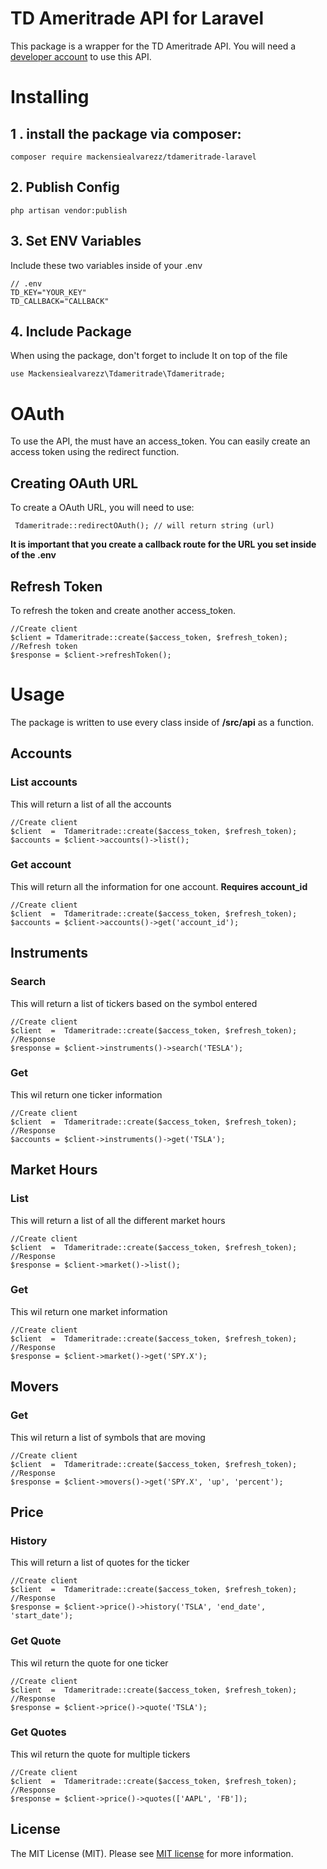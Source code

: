 # TD Ameritrade API for Laravel

This package is a wrapper for the TD Ameritrade API. You will need a [developer account](https://developer.tdameritrade.com/) to use this API.

# Installing

## 1 . install the package via composer:
```
composer require mackensiealvarezz/tdameritrade-laravel
```
## 2. Publish Config
```
php artisan vendor:publish
```

## 3. Set ENV Variables
Include these two variables inside of your .env
```
// .env
TD_KEY="YOUR_KEY"
TD_CALLBACK="CALLBACK"
```

## 4. Include Package
When using the package, don't forget to include It on top of the file

    use Mackensiealvarezz\Tdameritrade\Tdameritrade;

# OAuth

To use the API, the must have an access_token.  You can easily create an access token using the redirect function.

## Creating OAuth URL
To create a OAuth URL, you will need to use: 

     Tdameritrade::redirectOAuth(); // will return string (url)
**It is important that you create a callback route for the URL you set inside of the .env**

## Refresh Token
To refresh the token and create another access_token.

    //Create client 
    $client = Tdameritrade::create($access_token, $refresh_token);
    //Refresh token
    $response = $client->refreshToken();

# Usage

The package is written to use every class inside of **/src/api** as a function. 

## Accounts

### List accounts 

This will return a list of all the accounts
```
//Create client
$client  =  Tdameritrade::create($access_token, $refresh_token);
$accounts = $client->accounts()->list();
```

### Get account

This will return all the information for one account. **Requires account_id**
```
//Create client
$client  =  Tdameritrade::create($access_token, $refresh_token);
$accounts = $client->accounts()->get('account_id');
```

## Instruments

### Search 

This will return a list of tickers based on the symbol entered
```
//Create client
$client  =  Tdameritrade::create($access_token, $refresh_token);
//Response
$response = $client->instruments()->search('TESLA');
```

### Get

This wil return one ticker information
```
//Create client
$client  =  Tdameritrade::create($access_token, $refresh_token);
//Response
$accounts = $client->instruments()->get('TSLA');
```

## Market Hours

### List 

This will return a list of all the different market hours
```
//Create client
$client  =  Tdameritrade::create($access_token, $refresh_token);
//Response
$response = $client->market()->list();
```

### Get

This wil return one market information
```
//Create client
$client  =  Tdameritrade::create($access_token, $refresh_token);
//Response
$response = $client->market()->get('SPY.X');
```


## Movers

### Get

This wil return a list of symbols that are moving
```
//Create client
$client  =  Tdameritrade::create($access_token, $refresh_token);
//Response
$response = $client->movers()->get('SPY.X', 'up', 'percent');
```

## Price

### History 

This will return a list of quotes for the ticker
```
//Create client
$client  =  Tdameritrade::create($access_token, $refresh_token);
//Response
$response = $client->price()->history('TSLA', 'end_date', 'start_date');
```

### Get Quote

This wil return the quote for one ticker
```
//Create client
$client  =  Tdameritrade::create($access_token, $refresh_token);
//Response
$response = $client->price()->quote('TSLA');
```

### Get Quotes

This wil return the quote for multiple tickers
```
//Create client
$client  =  Tdameritrade::create($access_token, $refresh_token);
//Response
$response = $client->price()->quotes(['AAPL', 'FB']);
```

## License

 
The MIT License (MIT). Please see [MIT license](http://opensource.org/licenses/MIT) for more information.

